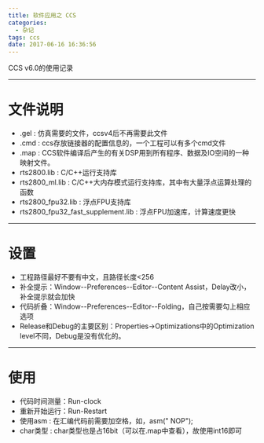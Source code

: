 ```yaml
---
title: 软件应用之 CCS
categories:
  - 杂记
tags: ccs
date: 2017-06-16 16:36:56
---
```


CCS v6.0的使用记录

<!-- more -->

---
# 文件说明
 - .gel : 仿真需要的文件，ccsv4后不再需要此文件
 - .cmd : ccs存放链接器的配置信息的，一个工程可以有多个cmd文件
 - .map : CCS软件编译后产生的有关DSP用到所有程序、数据及IO空间的一种映射文件。
 - rts2800.lib : C/C++运行支持库
 - rts2800_ml.lib : C/C++大内存模式运行支持库，其中有大量浮点运算处理的函数
 - rts2800_fpu32.lib : 浮点FPU支持库
 - rts2800_fpu32_fast_supplement.lib : 浮点FPU加速库，计算速度更快


---
# 设置 
 - 工程路径最好不要有中文，且路径长度<256
 - 补全提示：Window--Preferences--Editor--Content Assist，Delay改小，补全提示就会加快
 - 代码折叠：Window--Preferences--Editor--Folding，自己按需要勾上相应选项
 - Release和Debug的主要区别：Properties->Optimizations中的Optimization level不同，Debug是没有优化的。

---
# 使用
 - 代码时间测量：Run-clock
 - 重新开始运行：Run-Restart
 - 使用asm : 在汇编代码前需要加空格，如，asm(" NOP");
 - char类型 : char类型也是占16bit（可以在.map中查看），故使用int16即可
 
